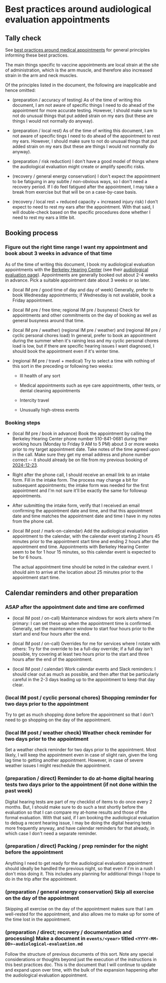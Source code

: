 # Best practices around audiological evaluation appointments

## Tally check

See [best practices around medical
appointments](best-practices-around-medical-appointments.md) for
general principles informing these best practices.

The main things specific to vaccine appointments are local strain at
the site of administration, which is the arm muscle, and therefore
also increased strain in the arm and neck muscles.

Of the principles listed in the document, the following are
inapplicable and hence omitted:

* (preparation / accuracy of testing) As of the time of writing this
  document, I am not aware of specific things I need to do ahead of
  the appointment for more accurate testing. However, I should make
  sure to not do unusual things that put added strain on my ears (but
  these are things I would not normally do anyway).

* (preparation / local rest) As of the time of writing this document,
  I am not aware of specific tings I need to do ahead of the
  appointment to rest my ears. However, I should make sure to not do
  unusual things that put added strain on my ears (but these are
  things I would not normally do anyway).

* (preparation / risk reduction) I don't have a good model of things
  where the audiological evaluation might create or amplify specific
  risks.

* (recovery / general energy conservation) I don't expect the
  appointment to be fatiguing in any subtle / non-obvious ways, so I
  don't need a recovery period. If I do feel fatigued after the
  appointment, I may take a break from exercise but that will be on a
  case-by-case basis.

* (recovery / local rest + reduced capacity + increased injury risk) I
  don't expect to need to rest my ears after the appointment. With
  that said, I will double-check based on the specific procedures done
  whether I need to rest my ears a little bit.

## Booking process

### Figure out the right time range I want my appointment and book about 3 weeks in advance of that time

As of the time of writing this document, I book my audiological
evaluation appointments with the [Berkeley Hearing
Center](https://berkeleyhearing.com/) (see their [audiological
evaluation
page](https://berkeleyhearing.com/services/audiological-evaluation/)). Appointments
are generally booked out about 2-4 weeks in advance. Pick a suitable
appointment date about 3 weeks or so later.

* (local IM pre / good time of day and day of week) Generally, prefer
  to book Wednesday appointments; if Wednesday is not available, book
  a Friday appointment.

* (local IM pre / free time; regional IM pre / busyness) Check for
  appointments and other commitments on the day of booking as well as
  general busyness around that time.

* (local IM pre / weather) (regional IM pre / weather) and (regional
  IM pre / cyclic personal chores load) In general, prefer to book an
  appointment during the summer when it's raining less and my cyclic
  personal chores load is low, but if there are specific hearing
  issues I want diagnosed, I should book the appointment even if it's
  winter time.

* (regional IM pre / travel + medical) Try to select a time with
  nothing of this sort in the preceding or following two weeks:

  * Ill health of any sort

  * Medical appointments such as eye care appointments, other tests, or
    dental cleaning appointments

  * Intercity travel

  * Unusually high-stress events

### Booking steps

* (local IM pre / book in advance) Book the appointment by calling the
  Berkeley Hearing Center phone number 510-841-0681 during their
  working hours (Monday to Friday 9 AM to 5 PM) about 3 or more weeks
  prior to my target appointment date. Take notes of the time agreed
  upon in the call. Make sure they get my email address and phone
  number correct -- it should already be on file from my previous
  booking of
  [2024-12-23](../events/2024/2024-12-23-berkeley-hearing-center-call.md).

* Right after the phone call, I should receive an email link to an
  intake form. Fill in the intake form. The process may change a bit
  for subsequent appointments; the intake form was needed for the
  first appointment and I'm not sure it'll be exactly the same for
  followup appointments.

* After submitting the intake form, verify that I received an email
  confirming the appointment date and time, and that this appointment
  date and time matches the appointment date and time I have in my
  notes from the phone call.

* (local IM post / mark-on-calendar) Add the audiological evaluation
  appointment to the calendar, with the calendar event starting 2
  hours 45 minutes prior to the appointment start time and ending 2
  hours after the appointment end time. Appointments with Berkeley
  Hearing Center seem to be for 1 hour 15 minutes, so this calendar
  event is expected to be for 6 hours.

  The actual appointment time should be noted in the calednar event. I
  should aim to arrive at the location about 25 minutes prior to the
  appointment start time.

## Calendar reminders and other preparation

### ASAP after the appointment date and time are confirmed

* (local IM post / on-call) Maintenance windows for work alerts where
  I'm primary: I can set these up when the appointment time is
  confirmed. Generally, set the maintenance window to start four hours
  prior to the start and end four hours after the end.

* (local IM post / on-call) Overrides for me for services where I
  rotate with others: Try for the override to be a full-day override;
  if a full day isn't possible, try covering at least two hours prior
  to the start and three hours after the end of the appointment.

* (local IM post / calendar) Work calendar events and Slack
  reminders: I should clear out as much as possible, and then after
  that be particularly careful in the 2-3 days leading up to the
  appointment to keep that day clear.

### (local IM post / cyclic personal chores) Shopping reminder for two days prior to the appointment

Try to get as much shopping done before the appointment so that I
don't need to go shopping on the day of the appointment.

### (local IM post / weather check) Weather check reminder for two days prior to the appointment

Set a weather check reminder for two days prior to the
appointment. Most likely, I will keep the appointment even in case of
slight rain, given the long lag time to getting another
appointment. However, in case of severe weather issues I might
reschedule the appointment.

### (preparation / direct) Reminder to do at-home digital hearing tests two days prior to the appointment (if not done within the past week)

Digital hearing tests are part of my checklist of items to do once
every 2 months. But, I should make sure to do such a test shortly
before the evaluation so that I can compare my at-home results and
those of the formal evaluation. With that said, if I am booking the
audiological evaluation to debug a recent hearing issue, I may be
doing the digital hearing tests more frequently anyway, and have
calendar reminders for that already, in which case I don't need a
separate reminder.

### (preparation / direct) Packing / prep reminder for the night before the appointment

Anything I need to get ready for the audiological evaluation
appointment should ideally be handled the previous night, so that even
if I'm in a rush I don't miss doing it. This includes any planning for
additional things I hope to do in the trip after the appointment.

### (preparation / general energy conservation) Skip all exercise on the day of the appointment

Skipping all exercise on the day of the appointment makes sure that I
am well-rested for the appointment, and also allows me to make up for
some of the time lost in the appointment.

### (preparation / direct; recovery / documentation and processing) Make a document in `events/<year>` titled `<YYYY-MM-DD>-audiological-evaluation.md`

Follow the structure of previous documents of this sort. Note any
special considerations or thoughts beyond just the execution of the
instructions in this best practices doc. This is the document that I
will continue to update and expand upon over time, with the bulk of
the expansion happening after the audiological evaluation appointment.
